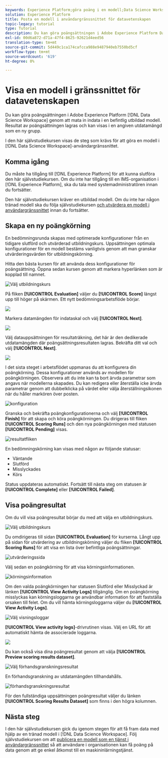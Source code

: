 ```yaml
---
keywords: Experience Platform;göra poäng i en modell;Data Science Workspace;populära topics;ui;poäng run;scoring results
solution: Experience Platform
title: Posta en modell i användargränssnittet för datavetenskapen
topic-legacy: tutorial
type: Tutorial
description: Du kan göra poängsättningen i Adobe Experience Platform Data Science Workspace genom att mata in indata i en befintlig utbildad modell. Resultat av poängsättningen lagras och kan visas i en angiven utdatamängd som en ny grupp.
exl-id: 00d6a872-d71a-47f4-8625-92621d4eed56
translation-type: tm+mt
source-git-commit: 5d449c1ca174cafcca988e9487940eb7550bd5cf
workflow-type: tm+mt
source-wordcount: '619'
ht-degree: 0%

---
```


# Visa en modell i gränssnittet för datavetenskapen

Du kan göra poängsättningen i Adobe Experience Platform [!DNL Data Science Workspace] genom att mata in indata i en befintlig utbildad modell. Resultat av poängsättningen lagras och kan visas i en angiven utdatamängd som en ny grupp.

I den här självstudiekursen visas de steg som krävs för att göra en modell i [!DNL Data Science Workspace]-användargränssnittet.

## Komma igång

Du måste ha tillgång till [!DNL Experience Platform] för att kunna slutföra den här självstudiekursen. Om du inte har tillgång till en IMS-organisation i [!DNL Experience Platform], ska du tala med systemadministratören innan du fortsätter.

Den här självstudiekursen kräver en utbildad modell. Om du inte har någon tränad modell ska du följa självstudiekursen [och utvärdera en modell i användargränssnittet](./train-evaluate-model-ui.md) innan du fortsätter.

## Skapa en ny poängkörning

En bedömningsrunda skapas med optimerade konfigurationer från en tidigare slutförd och utvärderad utbildningskurs. Uppsättningen optimala konfigurationer för en modell bestäms vanligtvis genom att man granskar utvärderingsvärden för utbildningskörning.

Hitta den bästa kursen för att använda dess konfigurationer för poängsättning. Öppna sedan kursen genom att markera hyperlänken som är kopplad till namnet.

![Välj utbildningskurs](../images/models-recipes/score/select-run.png)

På fliken **[!UICONTROL Evaluation]** väljer du **[!UICONTROL Score]** längst upp till höger på skärmen. Ett nytt bedömningsarbetsflöde börjar.

![](../images/models-recipes/score/training_run_overview.png)

Markera datamängden för indataskal och välj **[!UICONTROL Next]**.

![](../images/models-recipes/score/scoring_input.png)

Välj datauppsättningen för resultaträkning, det här är den dedikerade utdatamängden där poängsättningsresultaten lagras. Bekräfta ditt val och välj **[!UICONTROL Next]**.

![](../images/models-recipes/score/scoring_results.png)

I det sista steget i arbetsflödet uppmanas du att konfigurera din poängkörning. Dessa konfigurationer används av modellen för poängkörningen.
Observera att du inte kan ta bort ärvda parametrar som angavs när modellerna skapades. Du kan redigera eller återställa icke ärvda parametrar genom att dubbelklicka på värdet eller välja återställningsikonen när du håller markören över posten.

![konfiguration](../images/models-recipes/score/configuration.png)

Granska och bekräfta poängkonfigurationerna och välj **[!UICONTROL Finish]** för att skapa och köra poängkörningen. Du dirigeras till fliken **[!UICONTROL Scoring Runs]** och den nya poängkörningen med statusen **[!UICONTROL Pending]** visas.

![resultatfliken](../images/models-recipes/score/scoring_runs_tab.png)

En bedömningskörning kan visas med någon av följande statusar:
- Väntande
- Slutförd
- Misslyckades
- Körs

Status uppdateras automatiskt. Fortsätt till nästa steg om statusen är **[!UICONTROL Complete]** eller **[!UICONTROL Failed]**.

## Visa poängresultat

Om du vill visa poängresultat börjar du med att välja en utbildningskurs.

![Välj utbildningskurs](../images/models-recipes/score/select-run.png)

Du omdirigeras till sidan **[!UICONTROL Evaluation]** för kurserna. Långt upp på sidan för utvärdering av utbildningskörning väljer du fliken **[!UICONTROL Scoring Runs]** för att visa en lista över befintliga poängsättningar.

![utvärderingssida](../images/models-recipes/score/view_scoring_runs.png)

Välj sedan en poängkörning för att visa körningsinformationen.

![körningsinformation](../images/models-recipes/score/view_details.png)

Om den valda poängkörningen har statusen Slutförd eller Misslyckad är länken **[!UICONTROL View Activity Logs]** tillgänglig. Om en poängkörning misslyckas kan körningsloggarna ge användbar information för att fastställa orsaken till felet. Om du vill hämta körningsloggarna väljer du **[!UICONTROL View Activity Logs]**.

![Välj visningsloggar](../images/models-recipes/score/view_logs.png)

**[!UICONTROL View activity logs]**-drivrutinen visas. Välj en URL för att automatiskt hämta de associerade loggarna.

![](../images/models-recipes/score/activity_logs.png)

Du kan också visa dina poängresultat genom att välja **[!UICONTROL Preview scoring results dataset]**.

![Välj förhandsgranskningsresultat](../images/models-recipes/score/view_results.png)

En förhandsgranskning av utdatamängden tillhandahålls.

![förhandsgranskningsresultat](../images/models-recipes/score/preview_results.png)

För den fullständiga uppsättningen poängresultat väljer du länken **[!UICONTROL Scoring Results Dataset]** som finns i den högra kolumnen.

## Nästa steg

I den här självstudiekursen gick du igenom stegen för att få fram data med hjälp av en tränad modell i [!DNL Data Science Workspace]. Följ självstudiekursen om att [publicera en modell som en tjänst i användargränssnittet](./publish-model-service-ui.md) så att användare i organisationen kan få poäng på data genom att ge enkel åtkomst till en maskininlärningstjänst.
